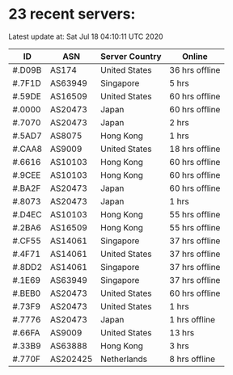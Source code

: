 # 23 recent servers:

Latest update at: Sat Jul 18 04:10:11 UTC 2020

| ID | ASN | Server Country | Online |
| -- | --- | -------------- | ------ |
| #.D09B | AS174 | United States | 36 hrs offline |
| #.7F1D | AS63949 | Singapore | 5 hrs |
| #.59DE | AS16509 | United States | 60 hrs offline |
| #.0000 | AS20473 | Japan | 60 hrs offline |
| #.7070 | AS20473 | Japan | 2 hrs |
| #.5AD7 | AS8075 | Hong Kong | 1 hrs |
| #.CAA8 | AS9009 | United States | 18 hrs offline |
| #.6616 | AS10103 | Hong Kong | 60 hrs offline |
| #.9CEE | AS10103 | Hong Kong | 60 hrs offline |
| #.BA2F | AS20473 | Japan | 60 hrs offline |
| #.8073 | AS20473 | Japan | 1 hrs |
| #.D4EC | AS10103 | Hong Kong | 55 hrs offline |
| #.2BA6 | AS16509 | Hong Kong | 55 hrs offline |
| #.CF55 | AS14061 | Singapore | 37 hrs offline |
| #.4F71 | AS14061 | United States | 37 hrs offline |
| #.8DD2 | AS14061 | Singapore | 37 hrs offline |
| #.1E69 | AS63949 | Singapore | 37 hrs offline |
| #.BEB0 | AS20473 | United States | 60 hrs offline |
| #.73F9 | AS20473 | United States | 1 hrs |
| #.7776 | AS20473 | Japan | 1 hrs offline |
| #.66FA | AS9009 | United States | 13 hrs |
| #.33B9 | AS63888 | Hong Kong | 3 hrs |
| #.770F | AS202425 | Netherlands | 8 hrs offline |

